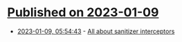 # [Published on 2023-01-09](index.md)

* [2023-01-09, 05:54:43](https://lobste.rs/s/y46zwi/all_about_sanitizer_interceptors) - [All about sanitizer interceptors](https://maskray.me/blog/2023-01-08-all-about-sanitizer-interceptors)
